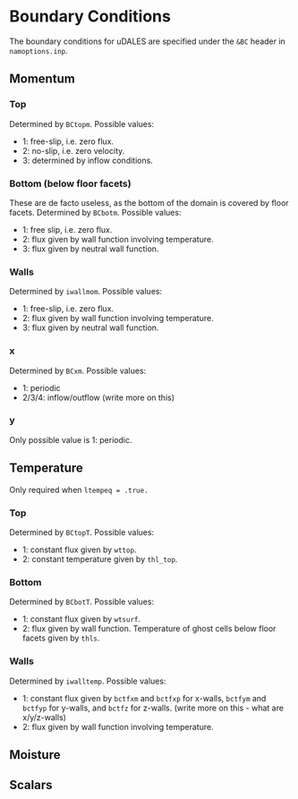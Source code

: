 # Boundary Conditions

The boundary conditions for uDALES are specified under the `&BC` header in `namoptions.inp`.

## Momentum
### Top
Determined by `BCtopm`. Possible values:
- 1: free-slip, i.e. zero flux.
- 2: no-slip, i.e. zero velocity.
- 3: determined by inflow conditions.

### Bottom (below floor facets)
These are de facto useless, as the bottom of the domain is covered by floor facets. Determined by `BCbotm`. Possible values:
- 1: free slip, i.e. zero flux.
- 2: flux given by wall function involving temperature.
- 3: flux given by neutral wall function.

### Walls
Determined by `iwallmom`. Possible values:
- 1: free-slip, i.e. zero flux.
- 2: flux given by wall function involving temperature.
- 3: flux given by neutral wall function.

### x
Determined by `BCxm`. Possible values:
- 1: periodic
- 2/3/4: inflow/outflow (write more on this)

### y
Only possible value is 1: periodic.

## Temperature
Only required when `ltempeq = .true.`

### Top
Determined by `BCtopT`. Possible values:
- 1: constant flux given by `wttop`.
- 2: constant temperature given by `thl_top`.

### Bottom
Determined by `BCbotT`. Possible values:
- 1: constant flux given by `wtsurf`.
- 2: flux given by wall function. Temperature of ghost cells below floor facets given by `thls`.

### Walls
Determined by `iwalltemp`. Possible values:
- 1: constant flux given by `bctfxm` and `bctfxp` for x-walls, `bctfym` and `bctfyp` for y-walls, and `bctfz` for z-walls. (write more on this - what are x/y/z-walls)
- 2: flux given by wall function involving temperature.

## Moisture


## Scalars
